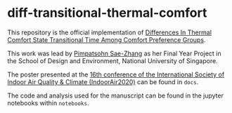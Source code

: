 # diff-transitional-thermal-comfort
This repository is the official implementation of [Differences In Thermal Comfort State Transitional Time Among Comfort Preference Groups](http://www.indoorair2020.org/data/IA2020_papers.pdf).

This work was lead by [Pimpatsohn Sae-Zhang](https://www.linkedin.com/in/pimpatsohn-sae-zhang-8a4115170/) as her Final Year Project in the School of Design and Environment, National University of Singapore.

The poster presented at the [16th conference of the International Society of Indoor Air Quality & Climate (IndoorAir2020)](http://indoorair2020.org/) can be found in `docs`.

The code and analysis used for the manuscript can be found in the jupyter notebooks within `notebooks`.
